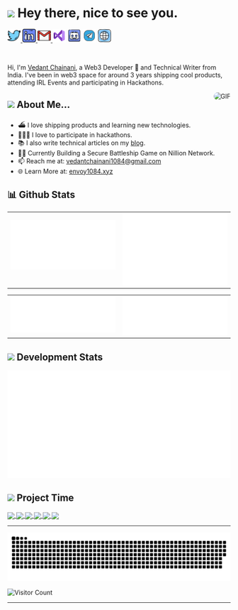 <h1>
	<img
		src="https://emojis.slackmojis.com/emojis/images/1531849430/4246/blob-sunglasses.gif"
		width="30" />
	Hey there, nice to see you.
</h1>

<p align="left">
	<a href="https://x.com/Envoy_1084" target="_blank"
		><img height="30" src="./icons/png/twitter.png"
	/>
	<a href="https://www.linkedin.com/in/vedant-chainani/" target="_blank"
		><img height="30" src="./icons/png/linkedin.png"
	/>
	<a href="mailto:vedantchainani1084@gmail.com" target="_blank"
		><img height="30" src="./icons/png/gmail.png"
	/>
	<a
		href="https://marketplace.visualstudio.com/publishers/Envoy1084"
		target="_blank"
		><img
			height="30"
			src="./icons/png/visual-studio.png" /></a
	>
	<a href="https://discordapp.com/users/665550588582297622"><img height="30" src="./icons/png/discord.png" alt="envoy_#0" ></a>
	<a href="https://t.me/envoy1084"><img height="30" src="./icons/png/telegram.png" alt="@envoy1084" ></a>
	<a href="https://envoy1084.xyz"><img height="30" src="./icons/png/web.png" alt="envoy1084.xyz" ></a>

</p>

<br>

Hi, I'm [Vedant Chainani](https://envoy1084.xyz.com/), a Web3 Developer 🚀 and Technical Writer from India. I've been in web3 space for around 3 years shipping cool products, attending IRL Events and participating in Hackathons.
<br>

<img align="right" alt="GIF" src="https://media.giphy.com/media/3ohzdKvLT1DxFxhZAI/giphy.gif" style="border-radius: 24px;" />

<h2>
	<img
		src="https://emojis.slackmojis.com/emojis/images/1680554188/65018/cat-roomba-exceptionally-fast.gif"
		width="20" />
	About Me...
</h2>

- ⛴️ I love shipping products and learning new technologies.
- 👨🏻‍💻 I love to participate in hackathons.
- 📚 I also write technical articles on my [blog](https://blog.envoy1084.xyz).
- 🏴‍☠️ Currently Building a Secure Battleship Game on Nillion Network.
- 📫 Reach me at: [vedantchainani1084@gmail.com](mailto:vedantchainani1084@gmail.com)
- 🌐 Learn More at: [envoy1084.xyz](https://envoy1084.xyz)

## 📊 Github Stats

<table><tr><td valign="top" width="50%">

<br>

<img src="./assets/metrics.plugin.overview.svg">

</td><td valign="top" width="50%">

<img src="./assets/metrics.plugin.isocalendar.fullyear.svg" >

</td></tr></table>

<table><tr><td valign="top" width="50%">

<img src="./assets/metrics.plugin.activity.svg">

</td><td valign="top" width="50%">

<img src="./assets/metrics.plugin.stargazers.svg" >

</td></tr></table>

<h2>
	<img
		src="https://emojis.slackmojis.com/emojis/images/1643514738/7421/typingcat.gif?1643514738"
		width="20" />
	Development Stats
</h2>

<img src="./assets/metrics.plugin.wakatime.svg">

<h2>
	<img
		src="https://emojis.slackmojis.com/emojis/images/1704759014/85857/redbull.gif"
		width="20" />
	Project Time
</h2>

<a href="https://github.com/Envoy-VC/awesome-badges" target="_blank">
 <img align="center" src="https://github-readme-stats.vercel.app/api/pin/?username=Envoy-VC&repo=awesome-badges&theme=dark"/>
</a>
<a href="https://github.com/Envoy-VC/piper-pay" target="_blank">
 <img align="center" src="https://github-readme-stats.vercel.app/api/pin/?username=Envoy-VC&repo=piper-pay&theme=dark" align="center" />
</a>
<a href="https://github.com/Envoy-VC/blaze-id" target="_blank">
 <img align="center" src="https://github-readme-stats.vercel.app/api/pin/?username=Envoy-VC&repo=blaze-id&theme=dark" />
</a>
<a href="https://github.com/Envoy-VC/nillion-tools" target="_blank">
 <img align="center" src="https://github-readme-stats.vercel.app/api/pin/?username=Envoy-VC&repo=nillion-tools&theme=dark" />
</a>
<a href="https://github.com/Envoy-VC/zk-guesser" target="_blank">
 <img align="center" src="https://github-readme-stats.vercel.app/api/pin/?username=Envoy-VC&repo=zk-guesser&theme=dark" />
</a>
<a href="https://github.com/Envoy-VC/aos-playground" target="_blank">
 <img align="center" src="https://github-readme-stats.vercel.app/api/pin/?username=Envoy-VC&repo=aos-playground&theme=dark" />
</a>

---

<img src="https://raw.githubusercontent.com/Envoy-VC/Envoy-VC/output/github-contribution-grid-snake-dark.svg">

![Visitor Count](https://profile-counter.glitch.me/Envoy-VC/count.svg)

---
